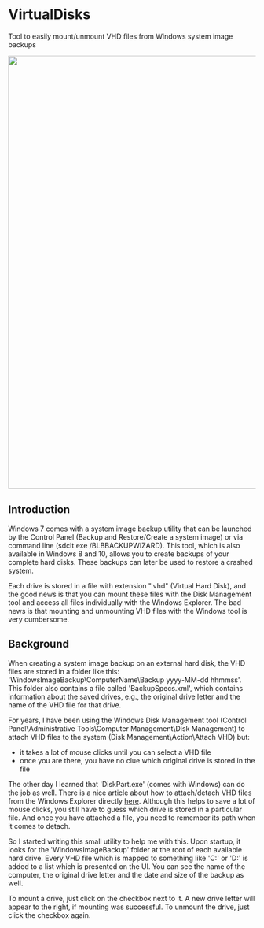 # VirtualDisks
Tool to easily mount/unmount VHD files from Windows system image backups

<img src="https://s27.postimg.org/nfd3cen1v/Virtual_Disks.jpg" style="width:880px;">

## Introduction

Windows 7 comes with a system image backup utility that can be launched by the Control Panel (Backup and Restore/Create a system image) or via command line (sdclt.exe /BLBBACKUPWIZARD). This tool, which is also available in Windows 8 and 10, allows you to create backups of your complete hard disks. These backups can later be used to restore a crashed system.

Each drive is stored in a file with extension ".vhd" (Virtual Hard Disk), and the good news is that you can mount these files with the Disk Management tool and access all files individually with the Windows Explorer. The bad news is that mounting and unmounting VHD files with the Windows tool is very cumbersome.

## Background

When creating a system image backup on an external hard disk, the VHD files are stored in a folder like this: 'WindowsImageBackup\ComputerName\Backup yyyy-MM-dd hhmmss'. This folder also contains a file called 'BackupSpecs.xml', which contains information about the saved drives, e.g., the original drive letter and the name of the VHD file for that drive.

For years, I have been using the Windows Disk Management tool (Control Panel\Administrative Tools\Computer Management\Disk Management) to attach VHD files to the system (Disk Management\Action\Attach VHD) but:

* it takes a lot of mouse clicks until you can select a VHD file
* once you are there, you have no clue which original drive is stored in the file

The other day I learned that 'DiskPart.exe' (comes with Windows) can do the job as well. There is a nice article about how to attach/detach VHD files from the Windows Explorer directly [here](http://www.howtogeek.com/51174/mount-and-unmount-a-vhd-file-in-windows-explorer-via-a-right-click/). Although this helps to save a lot of mouse clicks, you still have to guess which drive is stored in a particular file. And once you have attached a file, you need to remember its path when it comes to detach.

So I started writing this small utility to help me with this. Upon startup, it looks for the 'WindowsImageBackup' folder at the root of each available hard drive. Every VHD file which is mapped to something like 'C:\' or 'D:\' is added to a list which is presented on the UI. You can see the name of the computer, the original drive letter and the date and size of the backup as well.

To mount a drive, just click on the checkbox next to it. A new drive letter will appear to the right, if mounting was successful. To unmount the drive, just click the checkbox again.